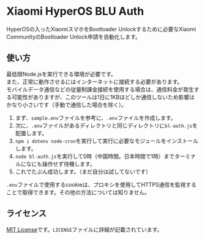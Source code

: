 # Xiaomi HyperOS BLU Auth
HyperOSの入ったXiaomiスマホをBootloader Unlockするために必要なXiaomi CommunityのBootloader Unlock申請を自動化します。

## 使い方
最低限Node.jsを実行できる環境が必要です。
<br>
また、正常に動作させるにはインターネットに接続する必要があります。
<br>
モバイルデータ通信などの従量制課金接続を使用する場合は、通信料金が発生する可能性がありますが、このツールは1日に1KBほどしか通信しないため影響はかなり小さいです（手動で通信した場合を除く）。

1. まず、`sample.env`ファイルを参考に、`.env`ファイルを作成します。
2. 次に、`.env`ファイルがあるディレクトリと同じディレクトリに`bl-auth.js`を配置します。
3. `npm i dotenv node-cron`を実行して実行に必要なモジュールをインストールします。
4. `node bl-auth.js`を実行して0時（中国時間。日本時間で1時）までターミナルになにも操作せず待機します。
5. これでたぶん成功します。（まだ自分は試してないです）

`.env`ファイルで使用するcookieは、プロキシを使用してHTTPS通信を監視することで取得できます。その他の方法については知りません。

## ライセンス
[MIT License](https://mit-license.org/)です。`LICENSE`ファイルに詳細が記載されています。
